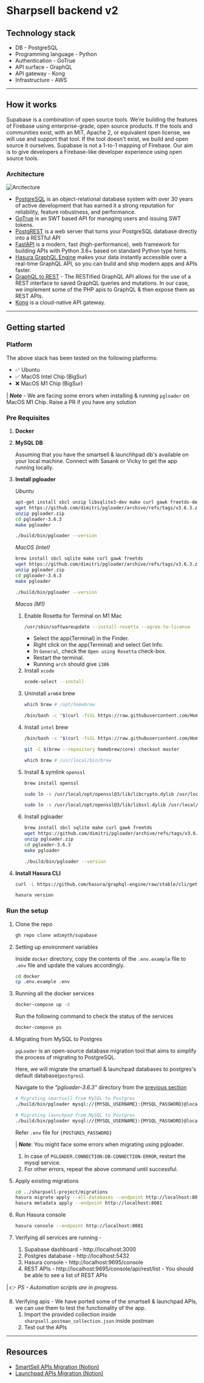 # Sharpsell backend v2
## Technology stack

- DB - PostgreSQL
- Programming language - Python
- Authentication - GoTrue
- API surface - GraphQL
- API gateway - Kong
- Infrastructure - AWS

---

## How it works

Supabase is a combination of open source tools. We’re building the features of Firebase using enterprise-grade, open source products. If the tools and communities exist, with an MIT, Apache 2, or equivalent open license, we will use and support that tool. If the tool doesn't exist, we build and open source it ourselves. Supabase is not a 1-to-1 mapping of Firebase. Our aim is to give developers a Firebase-like developer experience using open source tools.

### Architecture

![Arcitecture](https://imgur.com/hEBNBO0.png)

- [PostgreSQL](https://www.postgresql.org/) is an object-relational database system with over 30 years of active development that has earned it a strong reputation for reliability, feature robustness, and performance.
- [GoTrue](https://github.com/netlify/gotrue) is an SWT based API for managing users and issuing SWT tokens.
- [PostgREST](http://postgrest.org/) is a web server that turns your PostgreSQL database directly into a RESTful API
- [FastAPI](https://fastapi.tiangolo.com/) is a modern, fast (high-performance), web framework for building APIs with Python 3.6+ based on standard Python type hints.
- [Hasura GraphQL Engine](https://hasura.io/docs/latest/graphql/core/index/) makes your data instantly accessible over a real-time GraphQL API, so you can build and ship modern apps and APIs faster.
- [GraphQL to REST](https://hasura.io/docs/latest/graphql/core/api-reference/restified/) - The RESTified GraphQL API allows for the use of a REST interface to saved GraphQL queries and mutations. In our case, we implement some of the PHP apis to GraphQL & then expose them as REST APIs.
- [Kong](https://github.com/Kong/kong) is a cloud-native API gateway.

---

## Getting started
### Platform
The above stack has been tested on the following platforms:
* ✅ Ubuntu
* ✅ MacOS Intel Chip (BigSur)
* ❌ MacOS M1 Chip (BigSur)

| ***Note*** - We are facing some errors when installing & running `pgloader` on MacOS M1 Chip. Raise a PR if you have any solution


### Pre Requisites
1. **Docker**
2. **MySQL DB**
   
   Assuming that you have the smartsell & launchhpad db's available on your local machine. Connect with Sasank or Vicky to get the app running locally.
3. **Install pgloader**
   
    *Ubuntu*
    ```bash
    apt-get install sbcl unzip libsqlite3-dev make curl gawk freetds-dev libzip-dev
    wget https://github.com/dimitri/pgloader/archive/refs/tags/v3.6.3.zip -O pgloader.zip
    unzip pgloader.zip
    cd pgloader-3.6.3
    make pgloader

    ./build/bin/pgloader --version
    ```
    *MacOS (Intel)*
    ```bash
    brew install sbcl sqlite make curl gawk freetds
    wget https://github.com/dimitri/pgloader/archive/refs/tags/v3.6.3.zip -O pgloader.zip
    unzip pgloader.zip
    cd pgloader-3.6.3
    make pgloader

    ./build/bin/pgloader --version
    ```

   *Macos (M1)*
   1. Enable Rosetta for Terminal on M1 Mac
      ```bash
      /usr/sbin/softwareupdate --install-rosetta --agree-to-license
      ```
      * Select the app(Terminal) in the Finder.
      * Right click on the app(Terminal) and select Get Info.
      * In `General`, check the `Open using Rosetta` check-box.
      * Restart the terminal.
      * Running `arch` should give `i386`
   2. Install `xcode`
      ```bash
      xcode-select --install
      ```
   3. Uninstall `arm64` brew
      ```bash
      which brew # /opt/homebrew

      /bin/bash -c "$(curl -fsSL https://raw.githubusercontent.com/Homebrew/install/master/uninstall.sh)"
      ```
   4. Install `intel` brew
      ```bash
      /bin/bash -c "$(curl -fsSL https://raw.githubusercontent.com/Homebrew/install/HEAD/install.sh)"

      git -C $(brew --repository homebrew/core) checkout master

      which brew # /usr/local/bin/brew
      ```
   5. Install & symlink `openssl`
      ```bash
      brew install openssl

      sudo ln -s /usr/local/opt/openssl@3/lib/libcrypto.dylib /usr/local/lib/libcrypto.dylib

      sudo ln -s /usr/local/opt/openssl@3/lib/libssl.dylib /usr/local/lib/libssl.dylib
      ```
   6. Install pgloader
      ```bash
      brew install sbcl sqlite make curl gawk freetds
      wget https://github.com/dimitri/pgloader/archive/refs/tags/v3.6.3.zip -O pgloader.zip
      unzip pgloader.zip
      cd pgloader-3.6.3
      make pgloader

      ./build/bin/pgloader --version
      ```
4. **Install Hasura CLI**
    ```bash
    curl -L https://github.com/hasura/graphql-engine/raw/stable/cli/get.sh | bash

    hasura version
    ```

### Run the setup
1. Clone the repo
   ```bash
   gh repo clone adimyth/supabase
   ```
2. Setting up environment variables
   
   Inside `docker` directory, copy the contents of the `.env.example` file to `.env` file and update the values accordingly.
   ```bash
   cd docker
   cp .env.example .env
   ```
3. Running all the docker services
    ```bash
    docker-compose up -d
    ```
    Run the following command to check the status of the services
    ```bash
    docker-compose ps
    ```
4. Migrating from MySQL to Postgres
   
   `pgLoader` is an open-source database migration tool that aims to simplify the process of migrating to PostgreSQL.

   Here, we will migrate the smartsell & launchpad databases to postgres's default database(`postgres`).

   Navigate to the *"pgloader-3.6.3"* directory from the [previous section]()
   ```bash
   # Migrating smartsell from MySQL to Postgres
   ./build/bin/pgloader mysql://{MYSQL_USERNAME}:{MYSQL_PASSWORD}@localhost/smartsell postgresql://postgres:{POSTGRES_PASSWORD}@localhost/postgres

   # Migrating launchpad from MySQL to Postgres
   ./build/bin/pgloader mysql://{MYSQL_USERNAME}:{MYSQL_PASSWORD}@localhost/launchpad postgresql://postgres:{POSTGRES_PASSWORD}@localhost/postgres
   ```
   Refer `.env` file for `{POSTGRES_PASSWORD}`

   | ***Note***: You might face some errors when migrating using pgloader. 
   1. In case of `PGLOADER.CONNECTION:DB-CONNECTION-ERROR`, restart the mysql service.
   2. For other errors, repeat the above command until successful.
 
5. Apply existing migrations
    ```bash
    cd ../sharpsell-project/migrations
    hasura migrate apply --all-databases --endpoint http://localhost:8081
    hasura metadata apply --endpoint http://localhost:8081
    ```
6. Run Hasura console
    ```bash
    hasura console --endpoint http://localhost:8081
    ```
7. Verifying all services are running -
   1. Supabase dashboard - http://localhost:3000
   2. Postgres database - http://localhost:5432
   3. Hasura console - http://localhost:9695/console
   4. REST APIs - http://localhost:9695/console/api/rest/list - You should be able to see a list of REST APIs 

| 👉 *PS - Automation scripts are in progress.*

8. Verifying apis -
   We have ported some of the smartsell & launchpad APIs, we can use them to test the functionality of the app.
   1. Import the provided collection inside `sharpsell.postman_collection.json` inside postman
   2. Test out the APIs

---

## Resources
* [SmartSell APIs Migration (Notion)](https://www.notion.so/fppl/SmartSell-APIs-Migration-96c9984583ca411e9ee98f7cd7fd4616)
* [Launchpad APIs Migration (Notion)](https://www.notion.so/fppl/Launchpad-APIs-Migration-68b4b36455cd4e8fa5c047a012668fc2)
